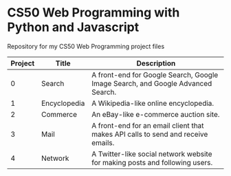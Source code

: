 # CS50 Web Programming with Python and Javascript

Repository for my CS50 Web Programming project files

| Project | Title   | Description                  |
| ------- | ------- | ---------------------------- |
| 0       | Search  | A front-end for Google Search, Google Image Search, and Google Advanced Search. |
| 1       | Encyclopedia  | A Wikipedia-like online encyclopedia. |
| 2       | Commerce  | An eBay-like e-commerce auction site.  |
| 3       | Mail  | A front-end for an email client that makes API calls to send and receive emails.  |
| 4       | Network  | A Twitter-like social network website for making posts and following users.  |
 
 
